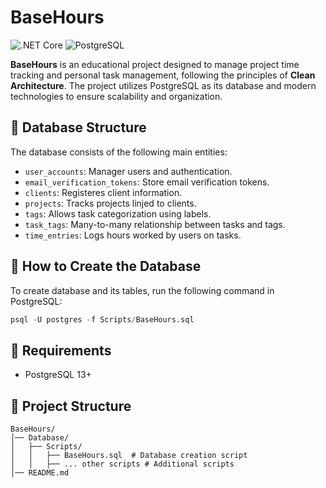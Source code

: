 # BaseHours

![.NET Core](https://img.shields.io/badge/.NET%20Core-8.0-blue?logo=dotnet)
![PostgreSQL](https://img.shields.io/badge/PostgreSQL-17-blue?logo=postgresql)

**BaseHours** is an educational project designed to manage project time tracking and personal task management, following the principles of **Clean Architecture**. The project utilizes PostgreSQL as its database and modern technologies to ensure scalability and organization.

## 📂 Database Structure

The database consists of the following main entities:

- `user_accounts`: Manager users and authentication.
- `email_verification_tokens`: Store email verification tokens.
- `clients`: Registeres client information.
- `projects`: Tracks projects linjed to clients.
- `tags`: Allows task categorization using labels.
- `task_tags`: Many-to-many relationship between tasks and tags.
- `time_entries`: Logs hours worked by users on tasks.

## 🚀 How to Create the Database

To create database and its tables, run the following command in PostgreSQL:

```sql
psql -U postgres -f Scripts/BaseHours.sql
```

## 📜 Requirements

- PostgreSQL 13+

## 📌 Project Structure

```
BaseHours/
│── Database/
│   ├── Scripts/
│   │   ├── BaseHours.sql  # Database creation script
│   │   ├── ... other scripts # Additional scripts
│── README.md
```